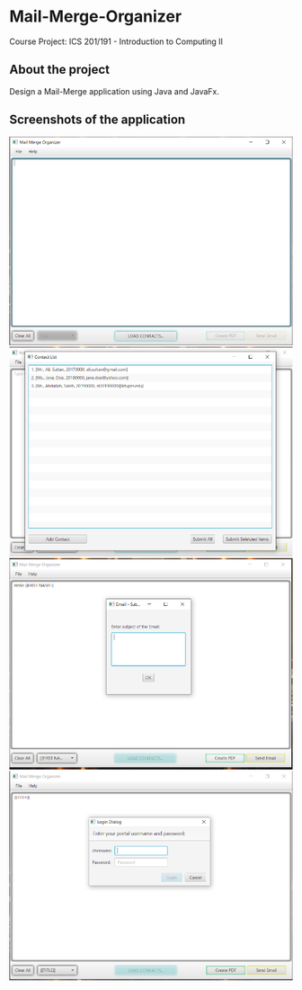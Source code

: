 # Mail-Merge-Organizer
  Course Project: ICS 201/191 - Introduction to Computing II

## About the project
   Design a Mail-Merge application using Java and JavaFx.
  
## Screenshots of the application
![](images/1.PNG)
![](images/2.PNG)
![](images/3.PNG)
![](images/4.PNG)

